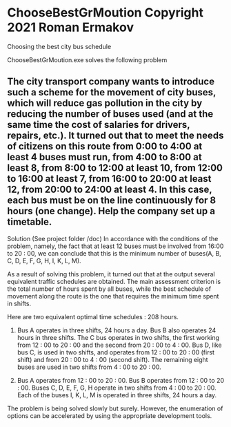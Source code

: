 # ChooseBestGrMoution Copyright 2021 Roman Ermakov
Choosing the best city bus schedule

ChooseBestGrMoution.exe solves the following problem
 
The city transport company wants to introduce such a scheme for the movement of city buses, 
which will reduce gas pollution in the city by reducing the number of buses used (and at the same time the cost of salaries for drivers, repairs, etc.). 
It turned out that to meet the needs of citizens on this route from 0:00 to 4:00 at least 4 buses must run, from 4:00 to 8:00 at least 8, 
from 8:00 to 12:00 at least 10, from 12:00 to 16:00 at least 7, from 16:00 to 20:00 at least 12, from 20:00 to 24:00 at least 4. 
In this case, each bus must be on the line continuously for 8 hours (one change). Help the company set up a timetable.
---------------------------------------------------------

Solution (See project folder /doc)
In accordance with the conditions of the problem, namely, 
the fact that at least 12 buses must be involved from 16:00 to 20 : 00, 
we can conclude that this is the minimum number of buses(A, B, C, D, E, F, G, H, I, K, L, M).

As a result of solving this problem, 
it turned out that at the output several equivalent traffic schedules are obtained. 
The main assessment criterion is the total number of hours spent by all buses, 
while the best schedule of movement along the route is the one 
that requires the minimum time spent in shifts.

Here are two equivalent optimal time schedules : 208 hours.
1. Bus A operates in three shifts, 24 hours a day.
   Bus B also operates 24 hours in three shifts.
   The C bus operates in two shifts, the first working from 12 : 00 to 20 : 00 and the second from 20 : 00 to 4 : 00.
   Bus D, like bus C, is used in two shifts, and operates from 12 : 00 to 20 : 00 (first shift) and from 20 : 00 to 4 : 00 (second shift).
   The remaining eight buses are used in two shifts from 4 : 00 to 20 : 00.

2. Bus A operates from 12 : 00 to 20 : 00.
   Bus B operates from 12 : 00 to 20 : 00.
   Buses C, D, E, F, G, H operate in two shifts from 4 : 00 to 20 : 00.
   Each of the buses I, K, L, M is operated in three shifts, 24 hours a day.

The problem is being solved slowly but surely. However, the enumeration of options can be accelerated by using the appropriate development tools.

